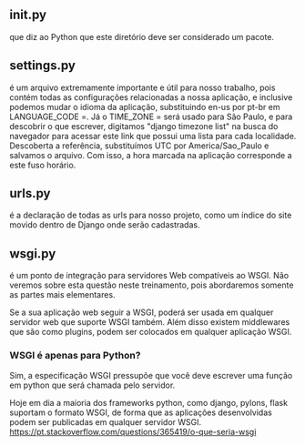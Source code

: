 ## __init__.py 
que diz ao Python que este diretório deve ser considerado um pacote.

## settings.py 
é um arquivo extremamente importante e útil para nosso trabalho, pois contém todas as configurações relacionadas a nossa aplicação, e inclusive podemos mudar o idioma da aplicação, substituindo en-us por pt-br em LANGUAGE_CODE =. Já o TIME_ZONE = será usado para São Paulo, e para descobrir o que escrever, digitamos "django timezone list" na busca do navegador para acessar este link que possui uma lista para cada localidade. Descoberta a referência, substituímos UTC por America/Sao_Paulo e salvamos o arquivo. Com isso, a hora marcada na aplicação corresponde a este fuso horário.

## urls.py 
é a declaração de todas as urls para nosso projeto, como um índice do site movido dentro de Django onde serão cadastradas.

## wsgi.py 
é um ponto de integração para servidores Web compatíveis ao WSGI. Não veremos sobre esta questão neste treinamento, pois abordaremos somente as partes mais elementares.

Se a sua aplicação web seguir a WSGI, poderá ser usada em qualquer servidor web que suporte WSGI também. Além disso existem middlewares que são como plugins, podem ser colocados em qualquer aplicação WSGI.

### WSGI é apenas para Python?
Sim, a especificação WSGI pressupõe que você deve escrever uma função em python que será chamada pelo servidor.

Hoje em dia a maioria dos frameworks python, como django, pylons, flask suportam o formato WSGI, de forma que as aplicações desenvolvidas podem ser publicadas em qualquer servidor WSGI.
https://pt.stackoverflow.com/questions/365419/o-que-seria-wsgi